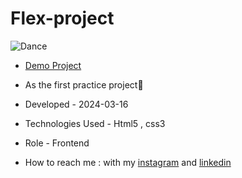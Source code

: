 # Flex-project

![Dance](https://github.com/NegarEbneali/Flex-Project/assets/166214628/6dfa5fe5-de51-46a1-a28e-11df3e19216e)

- [Demo Project](https://negarebneali.github.io/Flex-Project/)

- As the first practice project🙂

- Developed - 2024-03-16

- Technologies Used - Html5 , css3 

- Role - Frontend

- How to reach me : with my [instagram](https://www.instagram.com/negar.ebn_web) and [linkedin](https://www.linkedin.com/in/negar-ebneali)

